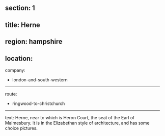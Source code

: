 ﻿section: 1
----
title: Herne
----
region: hampshire
----
location: 
----
company:
- london-and-south-western
----
route:
- ringwood-to-christchurch
----
text: Herne, near to which is Heron Court, the seat of the Earl of Malmesbury. It is in the Elizabethan style of architecture, and has some choice pictures.
